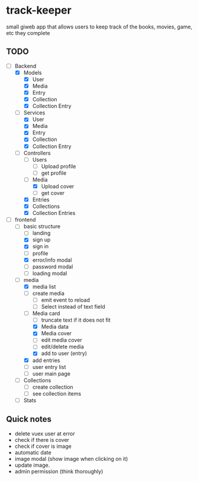 # track-keeper
small giweb app that allows users to keep track of the books, movies, game, etc they complete

## TODO
- [ ] Backend
    - [x] Models
        - [x] User
        - [x] Media
        - [x] Entry
        - [x] Collection
        - [x] Collection Entry

    - [ ] Services
        - [x] User
        - [x] Media
        - [x] Entry
        - [x] Collection
        - [x] Collection Entry

    - [ ] Controllers
        - [ ] Users
            - [ ] Upload profile
            - [ ] get profile
        - [ ] Media
            - [x] Upload cover
            - [ ] get cover
        - [x] Entries
        - [x] Collections
        - [x] Collection Entries

- [ ] frontend
    - [ ] basic structure 
        - [ ] landing
        - [x] sign up
        - [x] sign in
        - [ ] profile
        - [x] error/info modal
        - [ ] password modal
        - [ ] loading modal

    - [ ] media
        - [x] media list
        - [ ] create media
            - [ ] emit event to reload
            - [ ] Select instead of text field
        - [ ] Media card
            - [ ] truncate text if it does not fit
            - [x] Media data
            - [x] Media cover
            - [ ] edit media cover
            - [ ] edit/delete media
            - [x] add to user (entry)
        - [x] add entries
        - [ ] user entry list
        - [ ] user main page
    
    - [ ] Collections
        - [ ] create collection
        - [ ] see collection items

    - [ ] Stats

## Quick notes
- delete vuex user at error
- check if there is cover
- check if cover is image
- automatic date
- image modal (show image when clicking on it)
- update image.
- admin permission (think thoroughly)
